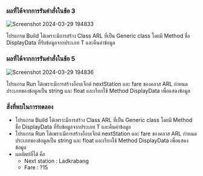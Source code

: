 ### ผลที่ได้จากการรันคำสั่งในข้อ 3

![Screenshot 2024-03-29 194833](https://github.com/KanyakornPuengmon/03376836-OOP-2566-Lab-14/assets/144195697/09c3e0f6-29ed-4b2c-8f63-918e9bd8ef3c)

โปรแกรม Build ได้เพราะมีการสร้าง Class ARL ที่เป็น Generic class โดยมี Method ชื่อ DisplayData ที่รับข้อมูลจากประเภท T และคืนค่าข้อมูล

### ผลที่ได้จากการรันคำสั่งในข้อ 5

![Screenshot 2024-03-29 194836](https://github.com/KanyakornPuengmon/03376836-OOP-2566-Lab-14/assets/144195697/2031f661-5ba1-4f17-be1f-73754e568cc6)

โปรแกรม Run ได้เพราะมีการสร้างอ็อบเจ็กต์ nextStation และ fare ของคลาส ARL กำหนดประเภทของข้อมูลเป็น string และ float และเรียกใช้ Method DisplayData เพื่อแสดงข้อมูล

### สิ่งที่พบในการทดลอง
- โปรแกรม Build ได้เพราะมีการสร้าง Class ARL ที่เป็น Generic class โดยมี Method ชื่อ DisplayData ที่รับข้อมูลจากประเภท T และคืนค่าข้อมูล
- โปรแกรม Run ได้เพราะมีการสร้างอ็อบเจ็กต์ nextStation และ fare ของคลาส ARL กำหนดประเภทของข้อมูลเป็น string และ float และเรียกใช้ Method DisplayData เพื่อแสดงข้อมูล
- ผลลัพท์ที่ได้ คือ
  - Next station : Ladkrabang
  - Fare         : ?15

